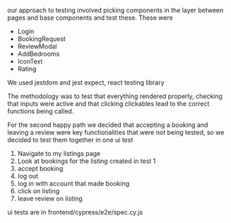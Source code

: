 our approach to testing involved picking components in the layer between pages and base components and test these.
These were
- Login
- BookingRequest
- ReviewModal
- AddBedrooms
- IconText
- Rating

We used jestdom and jest expect, react testing library

The methodology was to test that everything rendered properly, checking that inputs were active and that clicking clickables lead to the correct functions being called.

For the second happy path we decided that accepting a booking and leaving a review were key functionalities that were not being tested, so we decided to test them together in one ui test
1. Navigate to my listings page
2. Look at bookings for the listing created in test 1
3. accept booking
4. log out
5. log in with account that made booking
6. click on listing
7. leave review on listing

ui tests are in frontend/cypress/e2e/spec.cy.js
